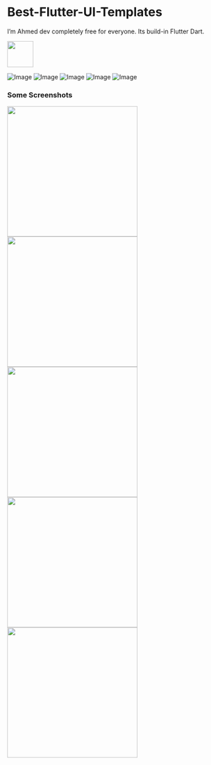 # Best-Flutter-UI-Templates
I’m Ahmed dev
completely free for everyone. Its build-in Flutter Dart.

<a href="https://www.buymeacoffee.com/mitesh"><img src="https://cdn.buymeacoffee.com/buttons/v2/default-yellow.png" height="60"></a>

![Image](best_flutter_ui_templates/assets/introduction_animation/introduction_animation.png)
![Image](best_flutter_ui_templates/assets/hotel/hotel_booking.png)
![Image](best_flutter_ui_templates/assets/fitness_app/fitness_app.png)
![Image](images/custom_drawer.png)
![Image](best_flutter_ui_templates/assets/design_course/design_course.png)

### Some Screenshots

<img src="images/introduction_animation.gif" height="300em"><img src="images/hotel_booking.gif" height="300em"><img src="images/custom_drawer.gif" height="300em"><img src="images/fitness_app.gif" height="300em" /> <img src="images/design_course.gif" height="300em" />
